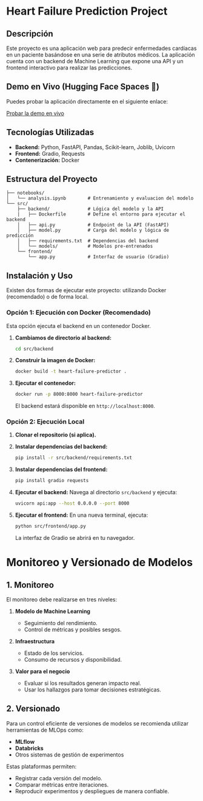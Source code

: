 # Heart Failure Prediction Project

## Descripción

Este proyecto es una aplicación web para predecir enfermedades cardíacas en un paciente basándose en una serie de atributos médicos. La aplicación cuenta con un backend de Machine Learning que expone una API y un frontend interactivo para realizar las predicciones.

## Demo en Vivo (Hugging Face Spaces 🤗)

Puedes probar la aplicación directamente en el siguiente enlace:

[Probar la demo en vivo](https://franco3030-heart-failure-prediction.hf.space/?__theme=system&deep_link=ipxpizTHR54)

## Tecnologías Utilizadas

- **Backend:** Python, FastAPI, Pandas, Scikit-learn, Joblib, Uvicorn
- **Frontend:** Gradio, Requests
- **Contenerización:** Docker

## Estructura del Proyecto

```
├── notebooks/
│   └── analysis.ipynb        # Entrenamiento y evaluacion del modelo
└── src/
    ├── backend/              # Lógica del modelo y la API
    |   ├── Dockerfile        # Define el entorno para ejecutar el backend
    │   ├── api.py            # Endpoint de la API (FastAPI)
    │   ├── model.py          # Carga del modelo y lógica de predicción
    │   ├── requirements.txt  # Dependencias del backend
    │   └── models/           # Modelos pre-entrenados
    └── frontend/
        └── app.py            # Interfaz de usuario (Gradio)
```

## Instalación y Uso

Existen dos formas de ejecutar este proyecto: utilizando Docker (recomendado) o de forma local.

### Opción 1: Ejecución con Docker (Recomendado)

Esta opción ejecuta el backend en un contenedor Docker.

1.  **Cambiamos de directorio al backend:**
    ```bash
    cd src/backend
    ```

2.  **Construir la imagen de Docker:**
    ```bash
    docker build -t heart-failure-predictor .
    ```

3.  **Ejecutar el contenedor:**
    ```bash
    docker run -p 8000:8000 heart-failure-predictor
    ```
    El backend estará disponible en `http://localhost:8000`.

### Opción 2: Ejecución Local

1.  **Clonar el repositorio (si aplica).**

2.  **Instalar dependencias del backend:**
    ```bash
    pip install -r src/backend/requirements.txt
    ```

3.  **Instalar dependencias del frontend:**
    ```bash
    pip install gradio requests
    ```

4.  **Ejecutar el backend:**
    Navega al directorio `src/backend` y ejecuta:
    ```bash
    uvicorn api:app --host 0.0.0.0 --port 8000
    ```

5.  **Ejecutar el frontend:**
    En una nueva terminal, ejecuta:
    ```bash
    python src/frontend/app.py
    ```
    La interfaz de Gradio se abrirá en tu navegador.

# Monitoreo y Versionado de Modelos

## 1. Monitoreo
El monitoreo debe realizarse en tres niveles:

1. **Modelo de Machine Learning**  
   - Seguimiento del rendimiento.  
   - Control de métricas y posibles sesgos.  

2. **Infraestructura**  
   - Estado de los servicios.  
   - Consumo de recursos y disponibilidad.  

3. **Valor para el negocio**  
   - Evaluar si los resultados generan impacto real.  
   - Usar los hallazgos para tomar decisiones estratégicas.  

## 2. Versionado
Para un control eficiente de versiones de modelos se recomienda utilizar herramientas de MLOps como:

- **MLflow**  
- **Databricks**  
- Otros sistemas de gestión de experimentos  

Estas plataformas permiten:  
- Registrar cada versión del modelo.  
- Comparar métricas entre iteraciones.  
- Reproducir experimentos y despliegues de manera confiable.


